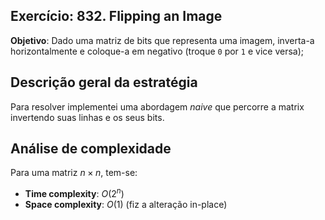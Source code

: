 ## Exercício: 832. Flipping an Image
**Objetivo**: Dado uma matriz de bits que representa uma imagem, inverta-a horizontalmente e coloque-a em negativo (troque `0` por `1` e vice versa);

## Descrição geral da estratégia
Para resolver implementei uma abordagem _naive_ que percorre a matrix invertendo suas linhas e os seus bits.

## Análise de complexidade
Para uma matriz $n \times n$, tem-se:
- **Time complexity**: $O(2^n)$
- **Space complexity**: $O(1)$ (fiz a alteração in-place) 